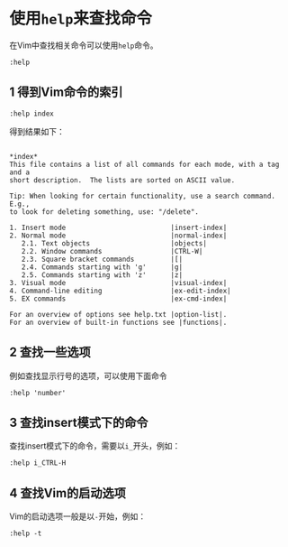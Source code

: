 使用`help`来查找命令
=====
在Vim中查找相关命令可以使用`help`命令。

```Vim
:help
```

1 得到Vim命令的索引
-----

```Vim
:help index
```

得到结果如下：

```
                                                                *index*
This file contains a list of all commands for each mode, with a tag and a
short description.  The lists are sorted on ASCII value.

Tip: When looking for certain functionality, use a search command.  E.g.,
to look for deleting something, use: "/delete".

1. Insert mode                          |insert-index|
2. Normal mode                          |normal-index|
   2.1. Text objects                    |objects|
   2.2. Window commands                 |CTRL-W|
   2.3. Square bracket commands         |[|
   2.4. Commands starting with 'g'      |g|
   2.5. Commands starting with 'z'      |z|
3. Visual mode                          |visual-index|
4. Command-line editing                 |ex-edit-index|
5. EX commands                          |ex-cmd-index|

For an overview of options see help.txt |option-list|.
For an overview of built-in functions see |functions|.
```

2 查找一些选项
-----
例如查找显示行号的选项，可以使用下面命令
```Vim
:help 'number'
```

3 查找insert模式下的命令
-----
查找insert模式下的命令，需要以`i_`开头，例如：
```Vim
:help i_CTRL-H
```

4 查找Vim的启动选项
-----
Vim的启动选项一般是以`-`开始，例如：
```Vim
:help -t
```

